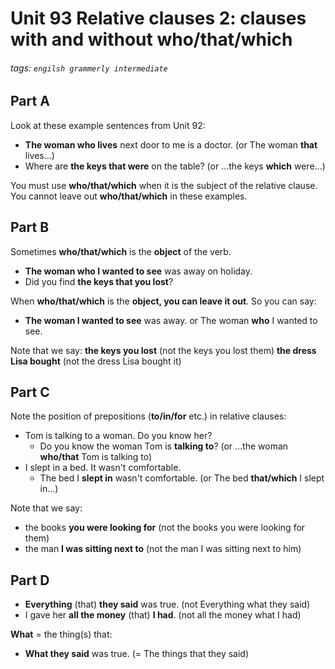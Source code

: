 # Unit 93 Relative clauses 2: clauses with and without **who/that/which**
###### tags: `engilsh grammerly intermediate`

## Part A
Look at these example sentences from Unit 92:
- **The woman who lives** next door to me is a doctor. (or The woman **that** lives...)
- Where are **the keys that were** on the table? (or ...the keys **which** were...)

You must use **who/that/which** when it is the subject of the relative clause. You cannot leave out **who/that/which** in these examples.

## Part B
Sometimes **who/that/which** is the **object** of the verb.
- **The woman who I wanted to see** was away on holiday.
- Did you find **the keys that you lost**?

When **who/that/which** is the **object, you can leave it out**. So you can say:
- **The woman I wanted to see** was away. or The woman **who** I wanted to see.

Note that we say:
**the keys you lost** (not the keys you lost them)
**the dress Lisa bought** (not the dress Lisa bought it)

## Part C
Note the position of prepositions (**to/in/for** etc.) in relative clauses:
- Tom is talking to a woman. Do you know her?
    - Do you know the woman Tom is **talking to**? (or ...the woman **who/that** Tom is talking to)
- I slept in a bed. It wasn't comfortable.
    - The bed I **slept in** wasn't comfortable.  (or The bed **that/which** I slept in...)

Note that we say:
- the books **you were looking for** (not the books you were looking for them)
- the man **I was sitting next to** (not the man I was sitting next to him)

## Part D
- **Everything** (that) **they said** was true. (not Everything what they said)
- I gave her **all the money** (that) **I had**. (not all the money what I had)

**What** = the thing(s) that:
- **What they said** was true. (= The things that they said)